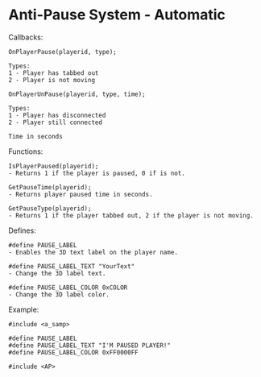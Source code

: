 # Anti-Pause System - Automatic


Callbacks:

    OnPlayerPause(playerid, type);
    
    Types:
    1 - Player has tabbed out
    2 - Player is not moving
  
    OnPlayerUnPause(playerid, type, time);
    
    Types:
    1 - Player has disconnected
    2 - Player still connected
  
    Time in seconds
  
Functions:

    IsPlayerPaused(playerid);
    - Returns 1 if the player is paused, 0 if is not.
  
    GetPauseTime(playerid);
    - Returns player paused time in seconds.
  
    GetPauseType(playerid);
    - Returns 1 if the player tabbed out, 2 if the player is not moving.
    
Defines:

    #define PAUSE_LABEL
    - Enables the 3D text label on the player name.
    
    #define PAUSE_LABEL_TEXT "YourText"
    - Change the 3D label text.
    
    #define PAUSE_LABEL_COLOR 0xCOLOR
    - Change the 3D label color.
    
Example:
    
    #include <a_samp>
    
    #define PAUSE_LABEL
    #define PAUSE_LABEL_TEXT "I'M PAUSED PLAYER!"
    #define PAUSE_LABEL_COLOR 0xFF0000FF
    
    #include <AP>
